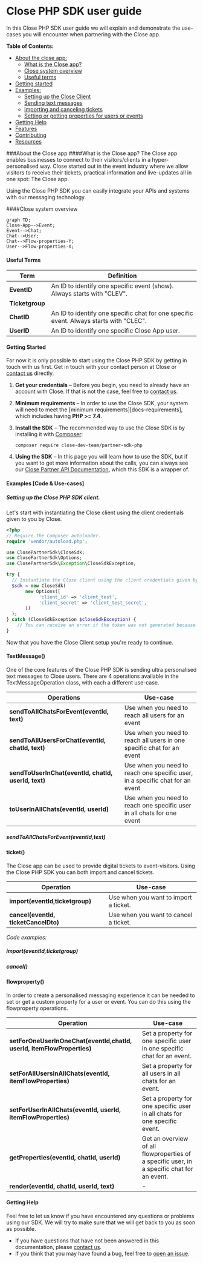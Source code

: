 # Close PHP SDK user guide
In this Close PHP SDK user guide we will explain and demonstrate the use-cases you will encounter when partnering with the Close app. 

**Table of Contents:**    
  - [About the close app:](#about-the-close-app)
    - [What is the Close app?](#what-is-the-close-app)
    - [Close system overview](#close-system-overview)
    - [Useful terms](#useful-terms)
  - [Getting started](#getting-started)
  - [Examples:](#examples)
    - [Setting up the Close Client](#setting-up-the-close-php-sdk-client)
    - [Sending text messages](#textmessage)
    - [Importing and canceling tickets](#import-tickets-using-the-close-app)
    - [Setting or getting properties for users or events](#flowproperty)
  - [Getting Help](#getting-help)
  - [Features](#features)
  - [Contributing](#contributing)
  - [Resources](#resources)
  
###About the Close app
####What is the Close app?
The Close app enables businesses to connect to their visitors/clients in a hyper-personalised way. Close started out in the event industry where we allow visitors to receive their tickets, practical information and live-updates all in one spot: The Close app. 

Using the Close PHP SDK you can easily integrate your APIs and systems with our messaging technology. 

####Close system overview
```mermaid
graph TD;
Close-App-->Event;
Event-->Chat;
Chat-->User;
Chat-->Flow-properties-Y;
User-->Flow-properties-X;
```
#### Useful Terms

| Term | Definition |
| -------- | ----------- |
|**EventID**| An ID to identify one specific event (show). Always starts with "CLEV".|
|**Ticketgroup**||
|**ChatID**|An ID to identify one specific chat for one specific event. Always starts with "CLEC".|
|**UserID**|An ID to identify one specific Close App user.|

#### Getting Started

For now it is only possible to start using the Close PHP SDK by getting in touch with us first. Get in touch with your contact person at Close or [contact us][contact-us] directly. 

1. **Get your credentials** – Before you begin, you need to already have an account with Close. If that is not the case, feel free to [contact us][contact-us].
2. **Minimum requirements** – In order to use the Close SDK, your system will need to meet the [minimum requirements][docs-requirements], which includes having **PHP >= 7.4**.
3. **Install the SDK** – The recommended way to use the Close SDK is by installing it with [Composer][composer]:

   ```
   composer require close-dev-team/partner-sdk-php
   ```

4. **Using the SDK** – In this page you will learn how to use the SDK, but if you want to get more information about the calls, you can always see our [Close Partner API Documentation][partner-api-doc], which this SDK is a wrapper of.



#### Examples [Code & Use-cases]


##### Setting up the Close PHP SDK client.
Let's start with instantiating the Close client using the client credentials given to you by Close. 

```php
<?php
// Require the Composer autoloader.
require 'vendor/autoload.php';

use ClosePartnerSdk\CloseSdk;
use ClosePartnerSdk\Options;
use ClosePartnerSdk\Exception\CloseSdkException;

try {
  // Instantiate the Close client using the client credentials given by Close
  $sdk = new CloseSdk(
       new Options([
            'client_id' => 'client_test',
            'client_secret' => 'client_test_secret',
       ])
  );
} catch (CloseSdkException $closeSdkException) {
    // You can receive an error if the token was not generated because of invalid credentials
}

```
Now that you have the Close Client setup you're ready to continue.

#### TextMessage()
One of the core features of the Close PHP SDK is sending ultra personalised text messages to Close users. There are 4 operations available in the TextMessageOperation class, with each a different use-case. 

| Operations | Use-case |
| -------- | ----------- |
|**sendToAllChatsForEvent(eventId, text)**| Use when you need to reach all users for an event|
|**sendToAllUsersForChat(eventId, chatId, text)**|Use when you need to reach all users in one specific chat for an event |
|**sendToUserInChat(eventId, chatId, userId, text)**|Use when you need to reach one specific user, in a specific chat for an event|
|**toUserInAllChats(eventId, userId)**|Use when you need to reach one specific user in all chats for one event|

##### sendToAllChatsForEvent(eventId,text)



#### ticket()
The Close app can be used to provide digital tickets to event-visitors. Using the Close PHP SDK you can both import and cancel tickets. 


| Operation | Use-case |
| -------- | ----------- |
|**import(eventId,ticketgroup)**| Use when you want to import a ticket.|
|**cancel(eventId, ticketCancelDto)**|Use when you want to cancel a ticket.|

*Code examples:*
##### import(eventId,ticketgroup)

##### cancel()

#### flowproperty()
In order to create a personalised messaging experience it can be needed to set or get a custom property for a user or event. You can do this using the flowproperty operations.


| Operation | Use-case |
| -------- | ----------- |
|**setForOneUserInOneChat(eventId,chatId, userId, itemFlowProperties)**| Set a property for one specific user in one specific chat for an event.|
|**setForAllUsersInAllChats(eventId, itemFlowProperties)**|Set a property for all users in all chats for an event.|
|**setForUserInAllChats(eventId, userId, itemFlowProperties)**|Set a property for one specific user in all chats for one specific event.|
|**getProperties(eventId, chatId, userId)**|Get an overview of all flowproperties of a specific user, in a specific chat for an event.|
|**render(eventId, chatId, userId, text)**|-|

#### Getting Help

Feel free to let us know if you have encountered any questions or problems using our SDK. We will try to make sure that we will get back to you as soon as possible.

* If you have questions that have not been answered in this documentation, please [contact us][contact-us].
* If you think that you may have found a bug, feel free to [open an issue][open-issue].

[contact-us]: devteam@thecloseapp.com
[partner-api-doc]: https://partner.closeapi.nl/api/documentation
[apache-license]: https://www.apache.org/licenses/LICENSE-2.0
[PSR]: https://www.php-fig.org/psr/

[open-issue]: https://github.com/close-dev-team/partner-sdk-php/issues/new/choose
[open-pr]: https://github.com/close-dev-team/partner-sdk-php/compare

[the-close-app]: http://thecloseapp.com
[guzzle]: http://guzzlephp.org
[composer]: http://getcomposer.org


